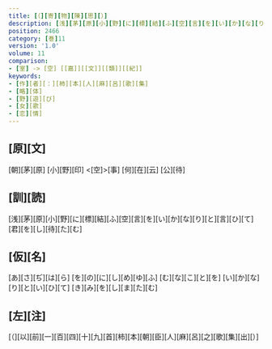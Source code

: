 ```yaml
---
title: [（][寄][物][陳][思][）]
description: [浅][茅][原][小][野][に][標][結][ふ][空][言][を][い][か][な][り][と][言][ひ][て][君][を][し][待][た][む]
position: 2466
category: [巻]11
version: '1.0'
volume: 11
comparison:
- [室] -> [空] [[嘉]][[文]][[類]][[紀]]
keywords:
- [作][者][：][柿][本][人][麻][呂][歌][集]
- [略][体]
- [野][遊][び]
- [女][歌]
- [恋][情]
---
```


## [原][文]

[朝][茅][原] [小][野][印] <[空]>[事] [何][在][云] [公][待]

## [訓][読]

[浅][茅][原][小][野][に][標][結][ふ][空][言][を][い][か][な][り][と][言][ひ][て][君][を][し][待][た][む]

## [仮][名]

[あ][さ][ぢ][は][ら] [を][の][に][し][め][ゆ][ふ] [む][な][こ][と][を] [い][か][な][り][と][い][ひ][て] [き][み][を][し][ま][た][む]

## [左][注]

[（][以][前][一][百][四][十][九][首][柿][本][朝][臣][人][麻][呂][之][歌][集][出][）]
